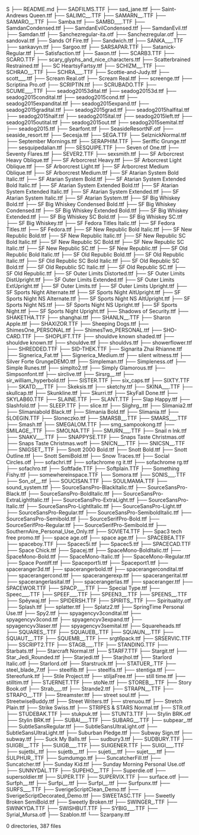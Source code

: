 S
├── README.md
├── SADFILMS.TTF
├── sad_jane.ttf
├── Saint-Andrews Queen.ttf
├── SALIMC__.TTF
├── SAMARN__.TTF
├── SAMARO__.TTF
├── Samba.ttf
├── SAMBD___.TTF
├── SamdanCondensed.ttf
├── SamdanEvilCondensed.ttf
├── SamdanEvil.ttf
├── Samdan.ttf
├── Sanchezregular-ita.otf
├── Sanchezregular.otf
├── sandoval.ttf
├── Sands Of Fire.ttf
├── Sandwich.ttf
├── SANKA___.TTF
├── sankavyn.ttf
├── Sargoo.ttf
├── SARSAPAR.TTF
├── Satanick-Regular.ttf
├── Satisfaction.ttf
├── Saxon.ttf
├── SCARB3.TTF
├── SCARO.TTF
├── scary_glyphs_and_nice_characters.ttf
├── Scatterbrained Restrained.ttf
├── SC HeartsyFartsy.ttf
├── SCHIZM__.TTF
├── SCHRAO__.TTF
├── SCHRA___.TTF
├── Scottie-and-Judy.ttf
├── scott___.ttf
├── Scream Real.otf
├── Scream Real.ttf
├── screenge.ttf
├── Scriptina Pro.otf
├── SCRIPTIN.ttf
├── SCRUBADO.TTF
├── SCUME___.TTF
├── seadog20153dital.ttf
├── seadog20153d.ttf
├── seadog2015condital.ttf
├── seadog2015cond.ttf
├── seadog2015expandital.ttf
├── seadog2015expand.ttf
├── seadog2015gradital.ttf
├── seadog2015grad.ttf
├── seadog2015halfital.ttf
├── seadog2015half.ttf
├── seadog2015ital.ttf
├── seadog2015left.ttf
├── seadog2015outital.ttf
├── seadog2015out.ttf
├── seadog2015semital.ttf
├── seadog2015.ttf
├── Searfont.ttf
├── SeasideResortNF.otf
├── seaside_resort.ttf
├── Secesja.ttf
├── SEGA.TTF
├── SelznickNormal.ttf
├── September Mornings.ttf
├── SERAPHIM.TTF
├── Seriffic Grunge.ttf
├── sesquipedalian.ttf
├── SESQUIPE.TTF
├── Seven of One.ttf
├── Seventy Flares.ttf
├── SEVER2.TTF
├── sexsmith.ttf
├── SF Arborcrest Heavy Oblique.ttf
├── SF Arborcrest Heavy.ttf
├── SF Arborcrest Light Oblique.ttf
├── SF Arborcrest Light.ttf
├── SF Arborcrest Medium Oblique.ttf
├── SF Arborcrest Medium.ttf
├── SF Atarian System Bold Italic.ttf
├── SF Atarian System Bold.ttf
├── SF Atarian System Extended Bold Italic.ttf
├── SF Atarian System Extended Bold.ttf
├── SF Atarian System Extended Italic.ttf
├── SF Atarian System Extended.ttf
├── SF Atarian System Italic.ttf
├── SF Atarian System.ttf
├── SF Big Whiskey Bold.ttf
├── SF Big Whiskey Condensed Bold.ttf
├── SF Big Whiskey Condensed.ttf
├── SF Big Whiskey Extended Bold.ttf
├── SF Big Whiskey Extended.ttf
├── SF Big Whiskey SC Bold.ttf
├── SF Big Whiskey SC.ttf
├── SF Big Whiskey.ttf
├── SF Fedora Titles Italic.ttf
├── SF Fedora Titles.ttf
├── SF Fedora.ttf
├── SF New Republic Bold Italic.ttf
├── SF New Republic Bold.ttf
├── SF New Republic Italic.ttf
├── SF New Republic SC Bold Italic.ttf
├── SF New Republic SC Bold.ttf
├── SF New Republic SC Italic.ttf
├── SF New Republic SC.ttf
├── SF New Republic.ttf
├── SF Old Republic Bold Italic.ttf
├── SF Old Republic Bold.ttf
├── SF Old Republic Italic.ttf
├── SF Old Republic SC Bold Italic.ttf
├── SF Old Republic SC Bold.ttf
├── SF Old Republic SC Italic.ttf
├── SF Old Republic SC.ttf
├── SF Old Republic.ttf
├── SF Outer Limits Distorted.ttf
├── SF Outer Limits DistUpright.ttf
├── SF Outer Limits Extended.ttf
├── SF Outer Limits ExtUpright.ttf
├── SF Outer Limits.ttf
├── SF Outer Limits Upright.ttf
├── SF Sports Night Alternate.ttf
├── SF Sports Night AltUpright.ttf
├── SF Sports Night NS Alternate.ttf
├── SF Sports Night NS AltUpright.ttf
├── SF Sports Night NS.ttf
├── SF Sports Night NS Upright.ttf
├── SF Sports Night.ttf
├── SF Sports Night Upright.ttf
├── Shadows of Security.ttf
├── SHAKETHA.TTF
├── shanghai.ttf
├── SHANLN__.TTF
├── Sharon Apple.ttf
├── SHAXIZOR.TTF
├── Sheeping Dogs.ttf
├── ShimesOne_PERSONAL.ttf
├── ShimesTwo_PERSONAL.ttf
├── SHO-CARD.TTF
├── SHOPLIFT.TTF
├── shouldve known shaded.ttf
├── shouldve known.ttf
├── shouldve.ttf
├── shouldvs.ttf
├── showerflower.ttf
├── SHREDDED.TTF
├── SID-THEK.TTF
├── Signarita Zhai Rhianne.ttf
├── Signerica_Fat.ttf
├── Signerica_Medium.ttf
├── silent witness.ttf
├── Silver Forte GrungeDEMO.ttf
├── Simpleman.ttf
├── Simpleness.otf
├── Simple Runes.ttf
├── simplto2.ttf
├── Simply Glamorous.ttf
├── Simpsonfont.ttf
├── sirclive.ttf
├── Sirsrg__.ttf
├── sir_william_hyperbold.ttf
├── SISTER.TTF
├── six_caps.ttf
├── SIXTY.TTF
├── SKATD___.TTF
├── Skeksis.ttf
├── sketchy.ttf
├── SKINA___.TTF
├── skullcap.ttf
├── Skunkline.ttf
├── Skurri.ttf
├── SkyFall Done.ttf
├── SKYLAB60.TTF
├── SLAINE.TTF
├── SLANT.TTF
├── Slap Happy.ttf
├── Slashfold.ttf
├── SLEEP.TTF
├── slice.ttf
├── Slighrg_.ttf
├── Slimania2.ttf
├── Slimaniabold Black.ttf
├── Slimania Bold.ttf
├── Slimania.ttf
├── SLOEGIN.TTF
├── Sloneczko.ttf
├── SMARSB__.TTF
├── SMARS___.TTF
├── Smash.ttf
├── SMEGALOM.TTF
├── smg_sampookong.ttf
├── SMILAGE_.TTF
├── SMOLNA.TTF
├── SMURN___.TTF
├── Snail  n  Ink.ttf
├── SNAKV___.TTF
├── SNAPPYSE.TTF
├── Snaps Taste Christmas.otf
├── Snaps Taste Christmas.woff
├── SNICN___.TTF
├── SNICSN__.TTF
├── SNIGSET_.TTF
├── Snott 2000      Bold.ttf
├── Snott  Bold.ttf
├── Snott Outline.ttf
├── Snott SemiBold.ttf
├── Snow Traces.ttf
├── Social Circles.otf
├── sofachri.ttf
├── sofachrome rg it.ttf
├── sofachrome rg.ttf
├── sofachro.ttf
├── Softfade.TTF
├── Softplain.TTF
├── Something Fishy.ttf
├── somewhereinspace.TTF
├── Somora.ttf
├── SONIS___.TTF
├── Son_of__.ttf
├── SOUCISAN.TTF
├── SOULMAMA.TTF
├── sound_system.ttf
├── SourceSansPro-BlackItalic.ttf
├── SourceSansPro-Black.ttf
├── SourceSansPro-BoldItalic.ttf
├── SourceSansPro-ExtraLightItalic.ttf
├── SourceSansPro-ExtraLight.ttf
├── SourceSansPro-Italic.ttf
├── SourceSansPro-LightItalic.ttf
├── SourceSansPro-Light.ttf
├── SourceSansPro-Regular.ttf
├── SourceSansPro-SemiboldItalic.ttf
├── SourceSansPro-Semibold.ttf
├── SourceSerifPro-Bold.ttf
├── SourceSerifPro-Regular.ttf
├── SourceSerifPro-Semibold.ttf
├── SouthernAire_Personal_Use_Only.ttf
├── SOVIET4.TTF
├── Spac3 tech free promo.ttf
├── space age.otf
├── space age.ttf
├── SPACEBEA.TTF
├── spaceboy.TTF
├── Spacec5i.ttf
├── Spacec5.ttf
├── SPACECAD.TTF
├── Space Chick.ttf
├── Spacej.ttf
├── SpaceMono-BoldItalic.ttf
├── SpaceMono-Bold.ttf
├── SpaceMono-Italic.ttf
├── SpaceMono-Regular.ttf
├── Space Pontiff.ttf
├── Spaceport1i.ttf
├── Spaceport1.ttf
├── spaceranger3d.ttf
├── spacerangerbold.ttf
├── spacerangercondital.ttf
├── spacerangercond.ttf
├── spacerangerexp.ttf
├── spacerangerital.ttf
├── spacerangerlasital.ttf
├── spacerangerlas.ttf
├── spaceranger.ttf
├── SPACEWOR.TTF
├── SPACP___.TTF
├── Special Type.ttf
├── Speec___.TTF
├── SPEEF___.TTF
├── SPEEN3__.TTF
├── SPEENS__.TTF
├── Spêywaj.ttf
├── SPIDERSH.TTF
├── SPIRITS_.TTF
├── Spirituality.otf
├── Splash.ttf
├── splatter.ttf
├── Splatz2.ttf
├── SpringTime Personal Use.ttf
├── Spy2.ttf
├── spyagencyv3condital.ttf
├── spyagencyv3cond.ttf
├── spyagencyv3expand.ttf
├── spyagencyv3laser.ttf
├── spyagencyv3semital.ttf
├── Squareheads.ttf
├── SQUARES_.TTF
├── SQUAUEB_.TTF
├── SQUAUN__.TTF
├── SQUAUT__.TTF
├── SQUEMB__.TTF
├── srgt6pack.ttf
├── SRSERVIC.TTF
├── SSCRIPT2.TTF
├── STAGB___.TTF
├── STANDING.TTF
├── Starbats.ttf
├── Starcraft Normal.ttf
├── STARF7.TTF
├── Stargit.ttf
├── Star_Jedi_Rounded.ttf
├── Starjedi.ttf
├── Starjhol.ttf
├── Starlord Italic.otf
├── Starlord.otf
├── Starstruck.ttf
├── STATUER_.TTF
├── steel_blade_7.ttf
├── steelfib.ttf
├── steelfis.ttf
├── stentiga.ttf
├── Stereofunk.ttf
├── Stile Project.ttf
├── stiljaFree.ttf
├── still time.ttf
├── stilltim.ttf
├── STJERNET.TTF
├── stoNe.ttf
├── STOREB__.TTF
├── Story Book.otf
├── Strab___.ttf
├── Strande2.ttf
├── STRAPN__.TTF
├── STRAPO__.TTF
├── Streamster.ttf
├── street soul.ttf
├── StreetwiseBuddy.ttf
├── Street Writers.ttf
├── strenuou.ttf
├── Stretch  Plain.ttf
├── Strike Swiss.ttf
├── STRIPES & STARS Normal.ttf
├── STR.otf
├── STUDEBAK.TTF
├── stukpuk.ttf
├── STUNT3.TTF
├── Stylin BRK.otf
├── Stylin BRK.ttf
├── SUBAI___.TTF
├── SUBARG__.TTF
├── subpear_.ttf
├── SubtleSansRegular.ttf
├── SubtleSansUltraLight.otf
├── SubtleSansUltraLight.ttf
├── Suburban Pledge.ttf
├── Subway Sign.ttf
├── subway.ttf
├── Suck My Balls.ttf
├── sudbury3.ttf
├── SUDBURY.TTF
├── SUIGBI__.TTF
├── SUIGB___.TTF
├── SUIGENER.TTF
├── SUIGI___.TTF
├── sujetbi_.ttf
├── sujetb__.ttf
├── sujeti__.ttf
├── sujet___.ttf
├── SULPHUR_.TTF
├── Sumdumgo.ttf
├── SuncatcherFill.ttf
├── Suncatcher.ttf
├── Sunday Kid.ttf
├── Sunday Morning Personal Use.otf
├── SUNNYDAL.TTF
├── SUPEHO__.TTF
├── Superdie.otf
├── supersoldier.ttf
├── SUPER.TTF
├── SUPERVIX.TTF
├── surface.otf
├── Surfph__.ttf
├── Surfpi__.ttf
├── Surfpl__.ttf
├── Surfpunx.ttf
├── SURFS___.TTF
├── SverigeScriptClean_Demo.ttf
├── SverigeScriptDecorated_Demo.ttf
├── SWEETASC.TTF
├── Sweetly Broken SemiBold.ttf
├── Sweetly Broken.ttf
├── SWINGER_.TTF
├── SWINKYDA.TTF
├── SWISHBUT.TTF
├── SYBIG___.TTF
├── Syrial_Mursa.otf
├── Szablon.ttf
└── Szarpany.ttf

0 directories, 387 files
